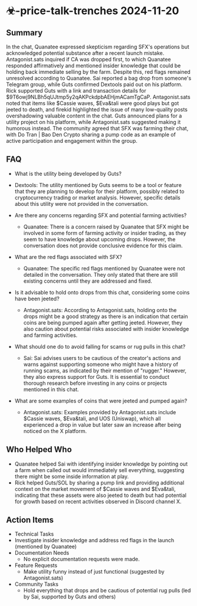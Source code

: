 # ☣-price-talk-trenches 2024-11-20

## Summary

In the chat, Quanatee expressed skepticism regarding SFX's operations but acknowledged potential substance after a
recent launch mistake. Antagonist.sats inquired if CA was dropped first, to which Quanatee responded affirmatively and
mentioned insider knowledge that could be holding back immediate selling by the farm. Despite this, red flags remained
unresolved according to Quanatee. Sai reported a bag drop from someone's Telegram group, while Guts confirmed Dextools
paid out on his platform. Rick supported Guts with a link and transaction details
for $9T6owj9NLBh5qUJtmp5y2qAKPckdpbAEHjmACamTgCaP. Antagonist.sats noted that items like $Cassie waves, $Eva&tali were
good plays but got jeeted to death, and firekid highlighted the issue of many low-quality posts overshadowing valuable
content in the chat. Guts announced plans for a utility project on his platform, while Antagonist.sats suggested making
it humorous instead. The community agreed that SFX was farming their chat, with Do Tran | Bao Den Crypto sharing a pump
code as an example of active participation and engagement within the group.

## FAQ

- What is the utility being developed by Guts?
- Dextools: The utility mentioned by Guts seems to be a tool or feature that they are planning to develop for their
  platform, possibly related to cryptocurrency trading or market analysis. However, specific details about this utility
  were not provided in the conversation.

- Are there any concerns regarding SFX and potential farming activities?

    - Quanatee: There is a concern raised by Quanatee that SFX might be involved in some form of farming activity or
      insider trading, as they seem to have knowledge about upcoming drops. However, the conversation does not provide
      conclusive evidence for this claim.

- What are the red flags associated with SFX?

    - Quanatee: The specific red flags mentioned by Quanatee were not detailed in the conversation. They only stated
      that there are still existing concerns until they are addressed and fixed.

- Is it advisable to hold onto drops from this chat, considering some coins have been jeeted?

    - Antagonist.sats: According to Antagonist.sats, holding onto the drops might be a good strategy as there is an
      indication that certain coins are being pumped again after getting jeeted. However, they also caution about
      potential risks associated with insider knowledge and farming activities.

- What should one do to avoid falling for scams or rug pulls in this chat?

    - Sai: Sai advises users to be cautious of the creator's actions and warns against supporting someone who might have
      a history of running scams, as indicated by their mention of "rugger." However, they also express support for
      Guts. It is essential to conduct thorough research before investing in any coins or projects mentioned in this
      chat.

- What are some examples of coins that were jeeted and pumped again?
    - Antagonist.sats: Examples provided by Antagonist.sats include $Cassie waves, $Eva&tali, and UOS (Uniswap), which
      all experienced a drop in value but later saw an increase after being noticed on the X platform.

## Who Helped Who

- Quanatee helped Sai with identifying insider knowledge by pointing out a farm when called out would immediately sell
  everything, suggesting there might be some inside information at play.
- Rick helped Guts/SOL by sharing a pump link and providing additional context on the market movement of $Cassie waves and $Eva&tali, indicating that these assets were also jeeted to death but had potential for growth based on recent activities observed in Discord channel X.

## Action Items

- Technical Tasks
- Investigate insider knowledge and address red flags in the launch (mentioned by Quanatee)
- Documentation Needs
    - No explicit documentation requests were made.
- Feature Requests
    - Make utility funny instead of just functional (suggested by Antagonist.sats)
- Community Tasks
    - Hold everything that drops and be cautious of potential rug pulls (led by Sai, supported by Guts and others)
